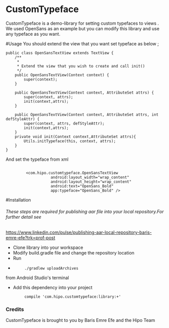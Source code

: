 # CustomTypeface

CustomTypeface is a demo-library for setting custom typefaces to views . We used OpenSans as an example but you can modify this library and use any typeface as you want.



#Usage
You should extend the view that you want set typeface as below ;

```
public class OpenSansTextView extends TextView {
    /**
     *
     * Extend the view that you wish to create and call init()
     */
    public OpenSansTextView(Context context) {
        super(context);
    }

    public OpenSansTextView(Context context, AttributeSet attrs) {
        super(context, attrs);
        init(context,attrs);
    }

    public OpenSansTextView(Context context, AttributeSet attrs, int defStyleAttr) {
        super(context, attrs, defStyleAttr);
        init(context,attrs);
    }
    private void init(Context context,AttributeSet attrs){
        Utils.initTypeface(this, context, attrs);
    }
}
```

And set the typeface from xml
```

         <com.hipo.customtypeface.OpenSansTextView
                    android:layout_width="wrap_content"
                    android:layout_height="wrap_content"
                    android:text="OpenSans_Bold"
                    app:typeface="OpenSans_Bold" />
```

#Installation
###### These steps are required for publishing aar file into your local repository.For further detail see
 https://www.linkedin.com/pulse/publishing-aar-local-repository-baris-emre-efe?trk=prof-post

 - Clone library into your workspace
 - Modify build.gradle file and change the repository location
 - Run
 - ```
        ./gradlew uploadArchives
   ```
from Android Studio's terminal

 - Add this dependency into your project
   ```
        compile 'com.hipo.customtypeface:library:+'
   ```


### Credits
CustomTypeface is brought to you by Baris Emre Efe and the Hipo Team


